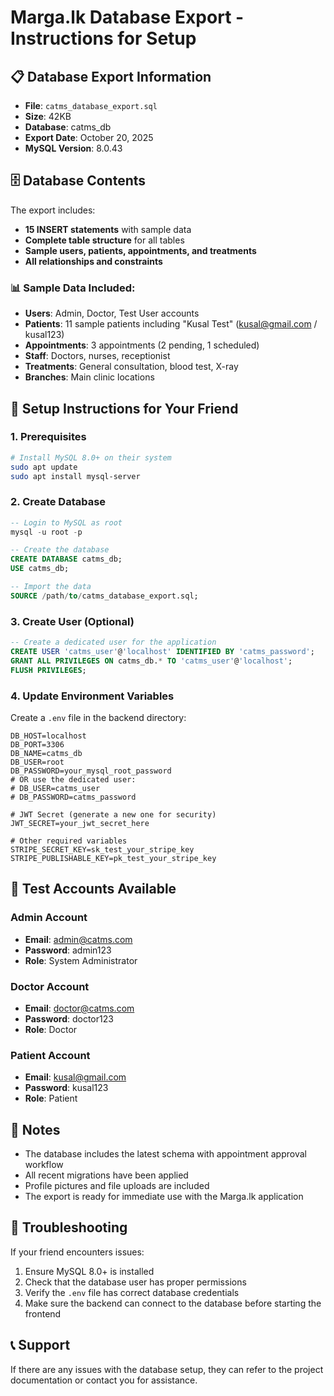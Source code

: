 # Marga.lk Database Export - Instructions for Setup

## 📋 Database Export Information
- **File**: `catms_database_export.sql`
- **Size**: 42KB
- **Database**: catms_db
- **Export Date**: October 20, 2025
- **MySQL Version**: 8.0.43

## 🗄️ Database Contents
The export includes:
- **15 INSERT statements** with sample data
- **Complete table structure** for all tables
- **Sample users, patients, appointments, and treatments**
- **All relationships and constraints**

### 📊 Sample Data Included:
- **Users**: Admin, Doctor, Test User accounts
- **Patients**: 11 sample patients including "Kusal Test" (kusal@gmail.com / kusal123)
- **Appointments**: 3 appointments (2 pending, 1 scheduled)
- **Staff**: Doctors, nurses, receptionist
- **Treatments**: General consultation, blood test, X-ray
- **Branches**: Main clinic locations

## 🚀 Setup Instructions for Your Friend

### 1. Prerequisites
```bash
# Install MySQL 8.0+ on their system
sudo apt update
sudo apt install mysql-server
```

### 2. Create Database
```sql
-- Login to MySQL as root
mysql -u root -p

-- Create the database
CREATE DATABASE catms_db;
USE catms_db;

-- Import the data
SOURCE /path/to/catms_database_export.sql;
```

### 3. Create User (Optional)
```sql
-- Create a dedicated user for the application
CREATE USER 'catms_user'@'localhost' IDENTIFIED BY 'catms_password';
GRANT ALL PRIVILEGES ON catms_db.* TO 'catms_user'@'localhost';
FLUSH PRIVILEGES;
```

### 4. Update Environment Variables
Create a `.env` file in the backend directory:
```env
DB_HOST=localhost
DB_PORT=3306
DB_NAME=catms_db
DB_USER=root
DB_PASSWORD=your_mysql_root_password
# OR use the dedicated user:
# DB_USER=catms_user
# DB_PASSWORD=catms_password

# JWT Secret (generate a new one for security)
JWT_SECRET=your_jwt_secret_here

# Other required variables
STRIPE_SECRET_KEY=sk_test_your_stripe_key
STRIPE_PUBLISHABLE_KEY=pk_test_your_stripe_key
```

## 🔐 Test Accounts Available

### Admin Account
- **Email**: admin@catms.com
- **Password**: admin123
- **Role**: System Administrator

### Doctor Account
- **Email**: doctor@catms.com
- **Password**: doctor123
- **Role**: Doctor

### Patient Account
- **Email**: kusal@gmail.com
- **Password**: kusal123
- **Role**: Patient

## 📝 Notes
- The database includes the latest schema with appointment approval workflow
- All recent migrations have been applied
- Profile pictures and file uploads are included
- The export is ready for immediate use with the Marga.lk application

## 🔧 Troubleshooting
If your friend encounters issues:
1. Ensure MySQL 8.0+ is installed
2. Check that the database user has proper permissions
3. Verify the `.env` file has correct database credentials
4. Make sure the backend can connect to the database before starting the frontend

## 📞 Support
If there are any issues with the database setup, they can refer to the project documentation or contact you for assistance.
